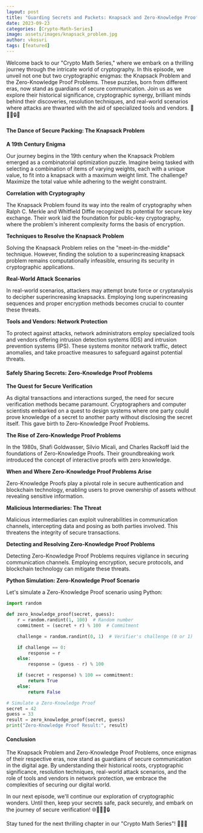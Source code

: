 ```yaml
---
layout: post
title: "Guarding Secrets and Packets: Knapsack and Zero-Knowledge Proof Problems in Cryptography 🎒🔒🤫"
date: 2023-09-23
categories: [Crypto-Math-Series]
image: assets/images/knapsack_problem.jpg
author: vkosuri
tags: [featured]
---
```

Welcome back to our "Crypto Math Series," where we embark on a thrilling journey through the intricate world of cryptography. In this episode, we unveil not one but two cryptographic enigmas: the Knapsack Problem and the Zero-Knowledge Proof Problems. These puzzles, born from different eras, now stand as guardians of secure communication. Join us as we explore their historical significance, cryptographic synergy, brilliant minds behind their discoveries, resolution techniques, and real-world scenarios where attacks are thwarted with the aid of specialized tools and vendors. 🚀🎒🔢🔒🤫

#### The Dance of Secure Packing: The Knapsack Problem

**A 19th Century Enigma**

Our journey begins in the 19th century when the Knapsack Problem emerged as a combinatorial optimization puzzle. Imagine being tasked with selecting a combination of items of varying weights, each with a unique value, to fit into a knapsack with a maximum weight limit. The challenge? Maximize the total value while adhering to the weight constraint.

**Correlation with Cryptography**

The Knapsack Problem found its way into the realm of cryptography when Ralph C. Merkle and Whitfield Diffie recognized its potential for secure key exchange. Their work laid the foundation for public-key cryptography, where the problem's inherent complexity forms the basis of encryption.

**Techniques to Resolve the Knapsack Problem**

Solving the Knapsack Problem relies on the "meet-in-the-middle" technique. However, finding the solution to a superincreasing knapsack problem remains computationally infeasible, ensuring its security in cryptographic applications.

**Real-World Attack Scenarios**

In real-world scenarios, attackers may attempt brute force or cryptanalysis to decipher superincreasing knapsacks. Employing long superincreasing sequences and proper encryption methods becomes crucial to counter these threats.

**Tools and Vendors: Network Protection**

To protect against attacks, network administrators employ specialized tools and vendors offering intrusion detection systems (IDS) and intrusion prevention systems (IPS). These systems monitor network traffic, detect anomalies, and take proactive measures to safeguard against potential threats.

#### Safely Sharing Secrets: Zero-Knowledge Proof Problems

**The Quest for Secure Verification**

As digital transactions and interactions surged, the need for secure verification methods became paramount. Cryptographers and computer scientists embarked on a quest to design systems where one party could prove knowledge of a secret to another party without disclosing the secret itself. This gave birth to Zero-Knowledge Proof Problems.

**The Rise of Zero-Knowledge Proof Problems**

In the 1980s, Shafi Goldwasser, Silvio Micali, and Charles Rackoff laid the foundations of Zero-Knowledge Proofs. Their groundbreaking work introduced the concept of interactive proofs with zero knowledge.

**When and Where Zero-Knowledge Proof Problems Arise**

Zero-Knowledge Proofs play a pivotal role in secure authentication and blockchain technology, enabling users to prove ownership of assets without revealing sensitive information.

**Malicious Intermediaries: The Threat**

Malicious intermediaries can exploit vulnerabilities in communication channels, intercepting data and posing as both parties involved. This threatens the integrity of secure transactions.

**Detecting and Resolving Zero-Knowledge Proof Problems**

Detecting Zero-Knowledge Proof Problems requires vigilance in securing communication channels. Employing encryption, secure protocols, and blockchain technology can mitigate these threats.

**Python Simulation: Zero-Knowledge Proof Scenario**

Let's simulate a Zero-Knowledge Proof scenario using Python:

```python
import random

def zero_knowledge_proof(secret, guess):
    r = random.randint(1, 100)  # Random number
    commitment = (secret + r) % 100  # Commitment

    challenge = random.randint(0, 1)  # Verifier's challenge (0 or 1)

    if challenge == 0:
        response = r
    else:
        response = (guess - r) % 100

    if (secret + response) % 100 == commitment:
        return True
    else:
        return False

# Simulate a Zero-Knowledge Proof
secret = 42
guess = 33
result = zero_knowledge_proof(secret, guess)
print("Zero-Knowledge Proof Result:", result)
```

#### Conclusion

The Knapsack Problem and Zero-Knowledge Proof Problems, once enigmas of their respective eras, now stand as guardians of secure communication in the digital age. By understanding their historical roots, cryptographic significance, resolution techniques, real-world attack scenarios, and the role of tools and vendors in network protection, we embrace the complexities of securing our digital world.

In our next episode, we'll continue our exploration of cryptographic wonders. Until then, keep your secrets safe, pack securely, and embark on the journey of secure verification! 🌐🎒🔢🤫🔒

Stay tuned for the next thrilling chapter in our "Crypto Math Series"! 🚀🔢🔐